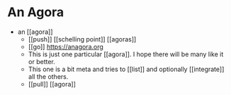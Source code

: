 # An Agora

- an [[agora]]
	- [[push]] [[schelling point]] [[agoras]]
  - [[go]] https://anagora.org
  - This is just one particular [[agora]]. I hope there will be many like it or better.
  - This one is a bit meta and tries to [[list]] and optionally [[integrate]] all the others.
  - [[pull]] [[agora]]


